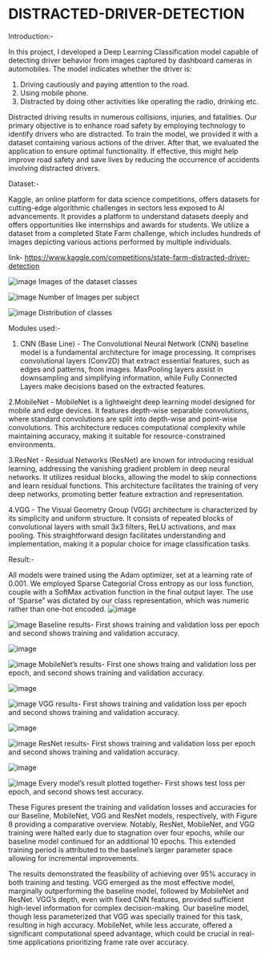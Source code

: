 # DISTRACTED-DRIVER-DETECTION

Introduction:-

In this project, I developed a Deep Learning Classification model capable of detecting driver behavior from images captured by dashboard cameras in automobiles.
The model indicates whether the driver is:
   1. Driving cautiously and paying attention to the road. 
   2. Using mobile phone.
   3. Distracted by doing other activities like operating the radio, drinking etc.
      
Distracted driving results in numerous collisions, injuries, and fatalities. Our primary objective is to enhance road safety by employing technology to identify drivers who are distracted. To train the model, we provided it with a dataset containing various actions of the driver. After that, we evaluated the application to ensure optimal functionality. If effective, this might help improve road safety and save lives by reducing the occurrence of accidents involving distracted drivers.

Dataset:-

Kaggle, an online platform for data science competitions, offers datasets for cutting-edge algorithmic challenges in sectors less exposed to AI advancements. It provides a platform to understand datasets deeply and offers opportunities like internships and awards for students. We utilize a dataset from a completed State Farm challenge, which includes hundreds of images depicting various actions performed by multiple individuals.

link- https://www.kaggle.com/competitions/state-farm-distracted-driver-detection

![image](https://github.com/rutbala/DISTRACTED-DRIVER-DETECTION/assets/165860969/3c3ebdef-5eb9-4b24-acee-3d7e930864e9)
Images of the dataset classes

![image](https://github.com/rutbala/DISTRACTED-DRIVER-DETECTION/assets/165860969/2476ee82-05aa-4a0c-affc-8a9cf2fddedc)
Number of Images per subject

![image](https://github.com/rutbala/DISTRACTED-DRIVER-DETECTION/assets/165860969/37956160-de95-4db3-8d25-1351774614af)
Distribution of classes

Modules used:-

1. CNN (Base Line) - The Convolutional Neural Network (CNN) baseline model is a fundamental architecture for image processing. It comprises convolutional layers (Conv2D) that extract essential features, such as edges and patterns, from images. MaxPooling layers assist in downsampling and simplifying information, while Fully Connected Layers make decisions based on the extracted features.

2.MobileNet - MobileNet is a lightweight deep learning model designed for mobile and edge devices. It features depth-wise separable convolutions, where standard convolutions are split into depth-wise and point-wise convolutions. This architecture reduces computational complexity while maintaining accuracy, making it suitable for resource-constrained environments.

3.ResNet - Residual Networks (ResNet) are known for introducing residual learning, addressing the vanishing gradient problem in deep neural networks. It utilizes residual blocks, allowing the model to skip connections and learn residual functions. This architecture facilitates the training of very deep networks, promoting better feature extraction and representation.

4.VGG - The Visual Geometry Group (VGG) architecture is characterized by its simplicity and uniform structure. It consists of repeated blocks of convolutional layers with small 3x3 filters, ReLU activations, and max pooling. This straightforward design facilitates understanding and implementation, making it a popular choice for image classification tasks.

Result:-

All models were trained using the Adam optimizer, set at a learning rate of 0.001. We employed Sparse Categorial Cross entropy as our loss function, couple with a SoftMax activation function in the final output layer. The use of ‘Sparse” was dictated by our class representation, which was numeric rather than one-hot encoded.
![image](https://github.com/rutbala/DISTRACTED-DRIVER-DETECTION/assets/165860969/b78329ff-7228-4ef5-9b1a-a794ae37cccd)

![image](https://github.com/rutbala/DISTRACTED-DRIVER-DETECTION/assets/165860969/398bd2d4-4b11-497e-8d3e-f58334aff579)
Baseline results- First shows training and validation loss per epoch and second shows training and validation accuracy.  

![image](https://github.com/rutbala/DISTRACTED-DRIVER-DETECTION/assets/165860969/594dd136-a0a0-40b9-b937-4b96b5ee76d4)

![image](https://github.com/rutbala/DISTRACTED-DRIVER-DETECTION/assets/165860969/6edde5fe-7922-4614-a516-5ced3351d3aa)
MobileNet’s results- First one shows traing and validation loss per epoch, and second shows training and validation accuracy.

![image](https://github.com/rutbala/DISTRACTED-DRIVER-DETECTION/assets/165860969/532a5966-e3b4-41d8-a89d-929d1426accc)

![image](https://github.com/rutbala/DISTRACTED-DRIVER-DETECTION/assets/165860969/adb46f0a-e12f-4762-8ad1-0f73fa437552)
VGG results- First shows training and validation loss per epoch and second shows training and validation accuracy.

![image](https://github.com/rutbala/DISTRACTED-DRIVER-DETECTION/assets/165860969/8aca1516-459c-419b-82ea-0504245b6da4)

![image](https://github.com/rutbala/DISTRACTED-DRIVER-DETECTION/assets/165860969/ad6bc0ce-5d82-4054-838b-e1d7fe8dc303)
ResNet results- First shows training and validation loss per epoch and second shows training and validation accuracy.  

![image](https://github.com/rutbala/DISTRACTED-DRIVER-DETECTION/assets/165860969/b1bced40-7ece-492c-b9dc-0bfb53501417)

![image](https://github.com/rutbala/DISTRACTED-DRIVER-DETECTION/assets/165860969/7b443af6-0776-491e-9276-2a571756e8c2)
Every model’s result plotted together- First shows test loss per epoch, and second shows test accuracy.

These Figures present the training and validation losses and accuracies for our Baseline, MobileNet, VGG and ResNet models, respectively, with Figure 8 providing a comparative overview. Notably, ResNet, MobileNet, and VGG training were halted early due to stagnation over four epochs, while our baseline model continued for an additional 10 epochs. This extended training period is attributed to the baseline’s larger parameter space allowing for incremental improvements.

The results demonstrated the feasibility of achieving over 95% accuracy in both training and testing. VGG emerged as the most effective model, marginally outperforming the baseline model, followed by MobileNet and ResNet. VGG’s depth, even with fixed CNN features, provided sufficient high-level information for complex decision-making. Our baseline model, though less parameterized that VGG was specially trained for this task, resulting in high accuracy. MobileNet, while less accurate, offered a significant computational speed advantage, which could be crucial in real-time applications prioritizing frame rate over accuracy.


















